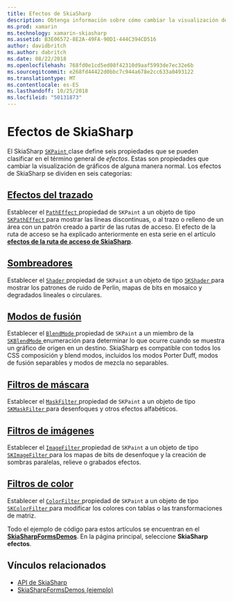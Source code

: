 ```yaml
---
title: Efectos de SkiaSharp
description: Obtenga información sobre cómo cambiar la visualización de gráficos con degradados normal, disposición en mosaico de mapa de bits, modos de fusión, desenfoque y otros efectos.
ms.prod: xamarin
ms.technology: xamarin-skiasharp
ms.assetid: B3E06572-8E2A-49FA-90D1-444C394CD516
author: davidbritch
ms.author: dabritch
ms.date: 08/22/2018
ms.openlocfilehash: 768fd0e1cd5ed08f42310d9aaf5993de7ec32e6b
ms.sourcegitcommit: e268fd44422d0bbc7c944a678e2cc633a0493122
ms.translationtype: MT
ms.contentlocale: es-ES
ms.lasthandoff: 10/25/2018
ms.locfileid: "50131873"
---
```

# <a name="skiasharp-effects"></a>Efectos de SkiaSharp

El SkiaSharp [ `SKPaint` ](xref:SkiaSharp.SKPaint) clase define seis propiedades que se pueden clasificar en el término general de _efectos_. Estas son propiedades que cambiar la visualización de gráficos de alguna manera normal. Los efectos de SkiaSharp se dividen en seis categorías:

## <a name="path-effectscurveseffectsmd"></a>[Efectos del trazado](../curves/effects.md)

Establecer el [ `PathEffect` ](xref:SkiaSharp.SKPaint.PathEffect) propiedad de `SKPaint` a un objeto de tipo [ `SKPathEffect` ](xref:SkiaSharp.SKPathEffect) para mostrar las líneas discontinuas, o al trazo o relleno de un área con un patrón creado a partir de las rutas de acceso. El efecto de la ruta de acceso se ha explicado anteriormente en esta serie en el artículo [ **efectos de la ruta de acceso de SkiaSharp**](../curves/effects.md).

## <a name="shadersshadersindexmd"></a>[Sombreadores](shaders/index.md)

Establecer el [ `Shader` ](xref:SkiaSharp.SKPaint.Shader) propiedad de `SKPaint` a un objeto de tipo [ `SKShader` ](xref:SkiaSharp.SKShader) para mostrar los patrones de ruido de Perlin, mapas de bits en mosaico y degradados lineales o circulares.

## <a name="blend-modesblend-modesindexmd"></a>[Modos de fusión](blend-modes/index.md)

Establecer el [ `BlendMode` ](xref:SkiaSharp.SKPaint.BlendMode) propiedad de `SKPaint` a un miembro de la [ `SKBlendMode` ](xref:SkiaSharp.SKBlendMode) enumeración para determinar lo que ocurre cuando se muestra un gráfico de origen en un destino. SkiaSharp es compatible con todos los CSS composición y blend modos, incluidos los modos Porter Duff, modos de fusión separables y modos de mezcla no separables.

## <a name="mask-filtersmask-filtersmd"></a>[Filtros de máscara](mask-filters.md)

Establecer el [ `MaskFilter` ](xref:SkiaSharp.SKPaint.MaskFilter) propiedad de `SKPaint` a un objeto de tipo [ `SKMaskFilter` ](xref:SkiaSharp.SKMaskFilter) para desenfoques y otros efectos alfabéticos.

## <a name="image-filtersimage-filtersmd"></a>[Filtros de imágenes](image-filters.md)

Establecer el [ `ImageFilter` ](xref:SkiaSharp.SKPaint.ImageFilter) propiedad de `SKPaint` a un objeto de tipo [ `SKImageFilter` ](xref:SkiaSharp.SKImageFilter) para los mapas de bits de desenfoque y la creación de sombras paralelas, relieve o grabados efectos.

## <a name="color-filterscolor-filtersmd"></a>[Filtros de color](color-filters.md)

Establecer el [ `ColorFilter` ](xref:SkiaSharp.SKPaint.ColorFilter) propiedad de `SKPaint` a un objeto de tipo [ `SKColorFilter` ](xref:SkiaSharp.SKColorFilter) para modificar los colores con tablas o las transformaciones de matriz.

Todo el ejemplo de código para estos artículos se encuentran en el [ **SkiaSharpFormsDemos**](https://developer.xamarin.com/samples/xamarin-forms/SkiaSharpForms/Demos/). En la página principal, seleccione **SkiaSharp efectos**.

## <a name="related-links"></a>Vínculos relacionados

- [API de SkiaSharp](https://docs.microsoft.com/dotnet/api/skiasharp)
- [SkiaSharpFormsDemos (ejemplo)](https://developer.xamarin.com/samples/xamarin-forms/SkiaSharpForms/Demos/)
